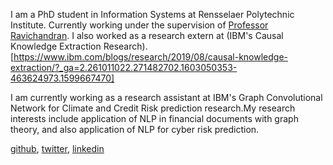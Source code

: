 I am a PhD student in Information Systems at Rensselaer Polytechnic Institute. Currently working under the supervision of [Professor Ravichandran](https://homepages.rpi.edu/~ravit/). I also worked as a research extern at (IBM's Causal Knowledge Extraction Research).[https://www.ibm.com/blogs/research/2019/08/causal-knowledge-extraction/?_ga=2.261011022.271482702.1603050353-463624973.1599667470]

I am currently working as a research assistant at IBM's Graph Convolutional Network for Climate and Credit Risk prediction research.My research interests include application of NLP in financial documents with graph theory, and also application of NLP for cyber risk prediction.

  [github](https://github.com/hpataci),  [twitter](https://twitter.com/hilalshares), [linkedin](https://www.linkedin.com/in/hilalpataci/)
